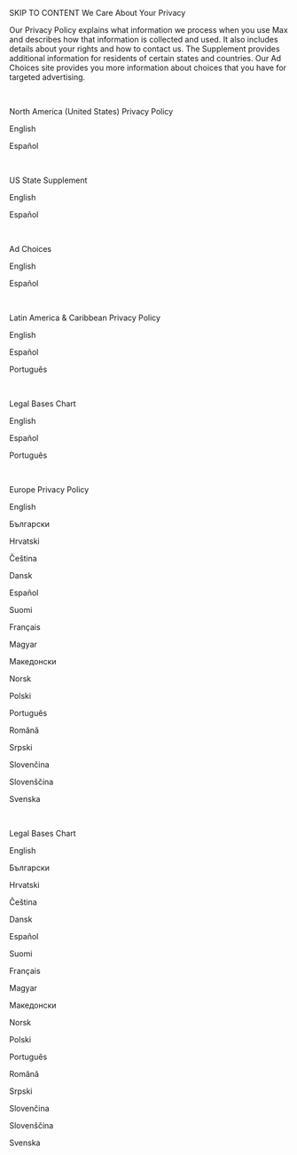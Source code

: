 SKIP TO CONTENT
We Care About Your Privacy

Our Privacy Policy explains what information we process when you use Max and describes how that information is collected and used. It also includes details about your rights and how to contact us. The Supplement provides additional information for residents of certain states and countries. Our Ad Choices site provides you more information about choices that you have for targeted advertising.

 

North America (United States)
Privacy Policy

English

Español

 

US State Supplement

English

Español

 

Ad Choices

English

Español

 

Latin America & Caribbean
Privacy Policy

English

Español

Português

 

Legal Bases Chart

English

Español

Português

 

Europe
Privacy Policy

English

Български

Hrvatski

Čeština

Dansk

Español

Suomi

Français

Magyar

Македонски

Norsk

Polski

Português

Română

Srpski

Slovenčina

Slovenščina

Svenska

 

Legal Bases Chart

English

Български

Hrvatski

Čeština

Dansk

Español

Suomi

Français

Magyar

Македонски

Norsk

Polski

Português

Română

Srpski

Slovenčina

Slovenščina

Svenska